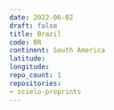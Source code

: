 ```yaml
---
date: 2022-06-02
draft: false
title: Brazil
code: BR
continent: South America
latitude:
longitude:
repo_count: 1
repositories:
- scielo-preprints
---
```



